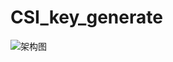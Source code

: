 # CSI_key_generate
![架构图](https://user-images.githubusercontent.com/92432416/162349147-28682c96-9629-41cd-8cdc-8989e742f888.png)
